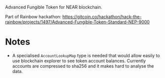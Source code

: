 Advanced Fungible Token for NEAR blockchain.

Part of Rainbow hackathon: https://gitcoin.co/hackathon/hack-the-rainbow/projects/1497/Advanced-Fungible-Token-Standard-NEP-9000

# Notes

- A specialised `AccountLookupMap` type is needed that would allow easily to use blockchain explorer to see token account balances.
  Currently accounts are compressed to sha256 and it makes hard to analyse the data.

